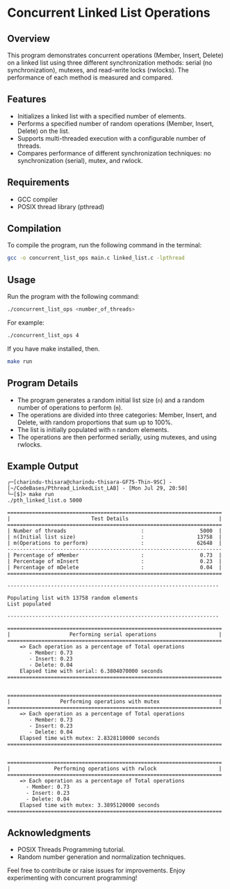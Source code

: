 # Concurrent Linked List Operations

## Overview
This program demonstrates concurrent operations (Member, Insert, Delete) on a linked list using three different synchronization methods: serial (no synchronization), mutexes, and read-write locks (rwlocks). The performance of each method is measured and compared.

## Features
- Initializes a linked list with a specified number of elements.
- Performs a specified number of random operations (Member, Insert, Delete) on the list.
- Supports multi-threaded execution with a configurable number of threads.
- Compares performance of different synchronization techniques: no synchronization (serial), mutex, and rwlock.

## Requirements
- GCC compiler
- POSIX thread library (pthread)

## Compilation
To compile the program, run the following command in the terminal:
```sh
gcc -o concurrent_list_ops main.c linked_list.c -lpthread
```

## Usage
Run the program with the following command:
```sh
./concurrent_list_ops <number_of_threads>
```
For example:
```sh
./concurrent_list_ops 4
```
If you have make installed, then.
```sh
make run
```

## Program Details
- The program generates a random initial list size (`n`) and a random number of operations to perform (`m`).
- The operations are divided into three categories: Member, Insert, and Delete, with random proportions that sum up to 100%.
- The list is initially populated with `n` random elements.
- The operations are then performed serially, using mutexes, and using rwlocks.

## Example Output
```plaintext
┌─[charindu-thisara@charindu-thisara-GF75-Thin-9SC] - [~/CodeBases/Pthread_LinkedList_LAB] - [Mon Jul 29, 20:50]
└─[$]> make run
./pth_linked_list.o 5000

=====================================================================
|                          Test Details                             |
=====================================================================
| Number of threads                        :                  5000  |
| n(Initial list size)                     :                 13758  |
| m(Operations to perform)                 :                 62648  |
---------------------------------------------------------------------
| Percentage of mMember                    :                  0.73  |
| Percentage of mInsert                    :                  0.23  |
| Percentage of mDelete                    :                  0.04  |
=====================================================================

--------------------------------------------------------------------

Populating list with 13758 random elements
List populated

--------------------------------------------------------------------

=====================================================================
|                   Performing serial operations                    |
=====================================================================
    => Each operation as a percentage of Total operations
       - Member: 0.73
       - Insert: 0.23
       - Delete: 0.04
    Elapsed time with serial: 6.3804070000 seconds
=====================================================================


=====================================================================
|                Performing operations with mutex                   |
=====================================================================
    => Each operation as a percentage of Total operations
       - Member: 0.73
       - Insert: 0.23
       - Delete: 0.04
    Elapsed time with mutex: 2.8328110000 seconds
=====================================================================


=====================================================================
|              Performing operations with rwlock                    |
=====================================================================
    => Each operation as a percentage of Total operations
      - Member: 0.73
      - Insert: 0.23
      - Delete: 0.04
    Elapsed time with mutex: 3.3895120000 seconds
=====================================================================
```

## Acknowledgments
- POSIX Threads Programming tutorial.
- Random number generation and normalization techniques.

Feel free to contribute or raise issues for improvements. Enjoy experimenting with concurrent programming!